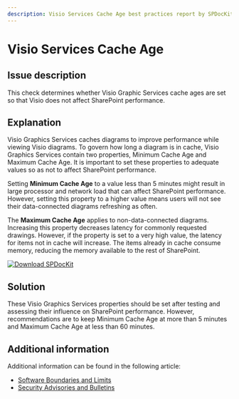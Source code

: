 ```yaml
---
description: Visio Services Cache Age best practices report by SPDocKit determines whether Visio Graphic Services cache ages are set so that Visio does not affect SharePoint performance.
---
```


# Visio Services Cache Age

## Issue description

This check determines whether Visio Graphic Services cache ages are set so that Visio does not affect SharePoint performance.

## Explanation

Visio Graphics Services caches diagrams to improve performance while viewing Visio diagrams. To govern how long a diagram is in cache, Visio Graphics Services contain two properties, Minimum Cache Age and Maximum Cache Age. It is important to set these properties to adequate values so as not to affect SharePoint performance.

Setting **Minimum Cache Age** to a value less than 5 minutes might result in large processor and network load that can affect SharePoint performance. However, setting this property to a higher value means users will not see their data-connected diagrams refreshing as often.

The **Maximum Cache Age** applies to non-data-connected diagrams. Increasing this property decreases latency for commonly requested drawings. However, if the property is set to a very high value, the latency for items not in cache will increase. The items already in cache consume memory, reducing the memory available to the rest of SharePoint.

[![Download SPDocKit](/img/spdockit-download.png)](http://bit.ly/2US0Zna)

## Solution

These Visio Graphics Services properties should be set after testing and assessing their influence on SharePoint performance. However, recommendations are to keep Minimum Cache Age at more than 5 minutes and Maximum Cache Age at less than 60 minutes.

## Additional information

Additional information can be found in the following article:

* [Software Boundaries and Limits](https://technet.microsoft.com/en-us/library/cc262787%28v=office.15%29.aspx?f=255&MSPPError=-2147217396#Visio)
* [Security Advisories and Bulletins](https://technet.microsoft.com/en-us/library/security/ff805058%28v=office.15%29.aspx)

